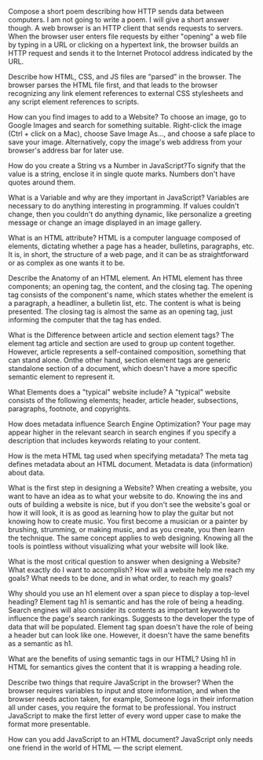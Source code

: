 Compose a short poem describing how HTTP sends data between computers. I am not going to write a poem. I will give a short answer though. A web browser is an HTTP client that sends requests to servers. When the browser user enters file requests by either "opening" a web file by typing in a URL or clicking on a hypertext link, the browser builds an HTTP request and sends it to the Internet Protocol address indicated by the URL.

Describe how HTML, CSS, and JS files are “parsed” in the browser. The browser parses the HTML file first, and that leads to the browser recognizing any link element references to external CSS stylesheets and any script element references to scripts.

How can you find images to add to a Website? To choose an image, go to Google Images and search for something suitable. Right-click the image (Ctrl + click on a Mac), choose Save Image As…, and choose a safe place to save your image. Alternatively, copy the image's web address from your browser's address bar for later use.

How do you create a String vs a Number in JavaScript?To signify that the value is a string, enclose it in single quote marks. Numbers don't have quotes around them.

What is a Variable and why are they important in JavaScript? Variables are necessary to do anything interesting in programming. If values couldn't change, then you couldn't do anything dynamic, like personalize a greeting message or change an image displayed in an image gallery.



What is an HTML attribute? HTML is a computer language composed of elements, dictating whether a page has a header, bulletins, paragraphs, etc. It is, in short, the structure of a web page, and it can be as straightforward or as complex as one wants it to be.

Describe the Anatomy of an HTML element. An HTML element has three components; an opening tag, the content, and the closing tag. The opening tag consists of the component's name, which states whether the emelent is a paragraph, a headliner, a bulletin list, etc. The content is what is being presented. The closing tag is almost the same as an opening tag, just informing the computer that the tag has ended.

What is the Difference between article and section element tags? The element tag article and section are used to group up content together. However, article represents a self-contained composition, something that can stand alone. Onthe other hand, section element tags are generic standalone section of a document, which doesn't have a more specific semantic element to represent it.

What Elements does a "typical" website include? A "typical" website consists of the following elements; header, article header, subsections, paragraphs, footnote, and copyrights. 

How does metadata influence Search Engine Optimization? Your page may appear higher in the relevant search in search engines if you specify a description that includes keywords relating to your content.

How is the meta HTML tag used when specifying metadata? The meta tag defines metadata about an HTML document. Metadata is data (information) about data.



What is the first step in designing a Website? When creating a website, you want to have an idea as to what your website to do. Knowing the ins and outs of building a website is nice, but if you don't see the website's goal or how it will look, it is as good as learning how to play the guitar but not knowing how to create music. You first become a musician or a painter by brushing, strumming, or making music, and as you create, you then learn the technique. The same concept applies to web designing. Knowing all the tools is pointless without visualizing what your website will look like.

What is the most critical question to answer when designing a Website? What exactly do I want to accomplish? How will a website help me reach my goals? What needs to be done, and in what order, to reach my goals?



Why should you use an h1 element over a span piece to display a top-level heading? Element tag h1 is semantic and has the role of being a heading. Search engines will also consider its contents as important keywords to influence the page's search rankings. Suggests to the developer the type of data that will be populated. Element tag span doesn't have the role of being a header but can look like one. However, it doesn't have the same benefits as a semantic as h1.

What are the benefits of using semantic tags in our HTML? Using h1 in HTML for semantics gives the content that it is wrapping a heading role. 



Describe two things that require JavaScript in the browser? When the browser requires variables to input and store information, and when the browser needs action taken, for example, Someone logs in their information all under cases, you require the format to be professional. You instruct JavaScript to make the first letter of every word upper case to make the format more presentable.

How can you add JavaScript to an HTML document? JavaScript only needs one friend in the world of HTML — the script element.
